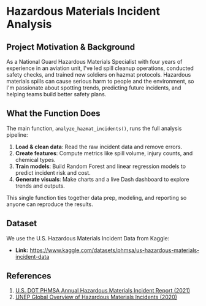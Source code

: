 # Hazardous Materials Incident Analysis

## Project Motivation & Background

As a National Guard Hazardous Materials Specialist with four years of experience in an aviation unit, I've led spill cleanup operations, conducted safety checks, and trained new soldiers on hazmat protocols. Hazardous materials spills can cause serious harm to people and the environment, so I'm passionate about spotting trends, predicting future incidents, and helping teams build better safety plans.

## What the Function Does

The main function, `analyze_hazmat_incidents()`, runs the full analysis pipeline:

1. **Load & clean data**: Read the raw incident data and remove errors.  
2. **Create features**: Compute metrics like spill volume, injury counts, and chemical types.  
3. **Train models**: Build Random Forest and linear regression models to predict incident risk and cost.  
4. **Generate visuals**: Make charts and a live Dash dashboard to explore trends and outputs.  

This single function ties together data prep, modeling, and reporting so anyone can reproduce the results.

## Dataset

We use the U.S. Hazardous Materials Incident Data from Kaggle:

- **Link:** https://www.kaggle.com/datasets/phmsa/us-hazardous-materials-incident-data

## References

1. [U.S. DOT PHMSA Annual Hazardous Materials Incident Report (2021)](https://www.phmsa.dot.gov/sites/phmsa.dot.gov/files/docs/annual-hazardous-materials-incident-report-2021.pdf)  
2. [UNEP Global Overview of Hazardous Materials Incidents (2020)](https://www.unep.org/resources/report/global-overview-hazardous-materials-incidents-2020)  
